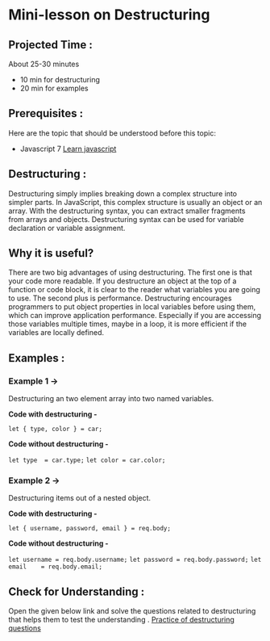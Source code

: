 # Mini-lesson on Destructuring

## Projected Time :

About 25-30 minutes
- 10 min for destructuring
- 20 min for examples

## Prerequisites :

Here are the topic that should be understood before this topic:
- Javascript 7
[Learn javascript](https://www.codecademy.com/catalog/language/javascript)

## Destructuring :

Destructuring simply implies breaking down a complex structure into simpler parts. In JavaScript, this complex structure is usually an 
object or an array. With the destructuring syntax, you can extract smaller fragments from arrays and objects. Destructuring syntax can be
used for variable declaration or variable assignment.

## Why it is useful?

There are two big advantages of using destructuring. The first one is that your code more readable. If you destructure an object at the
top of a function or code block, it is clear to the reader what variables you are going to use.
The second plus is performance. Destructuring encourages programmers to put object properties in local variables before using them,
which can improve application performance. Especially if you are accessing those variables multiple times, maybe in a loop, it is more
efficient if the variables are locally defined.

## Examples :

### Example 1 ->

Destructuring an two element array into two named variables.

**Code with destructuring -**

`let { type, color } = car;`

**Code without destructuring -**

`let type  = car.type;`
`let color = car.color;`

### Example 2 ->

Destructuring items out of a nested object.

**Code with destructuring -**

`let { username, password, email } = req.body;`

**Code without destructuring -**

`let username = req.body.username;`
`let password = req.body.password;`
`let email    = req.body.email;`

## Check for Understanding :

Open the given below link and solve the questions related to destructuring that helps them to test the understanding .
[Practice of destructuring questions](https://stackoverflow.com/questions/tagged/destructuring)

